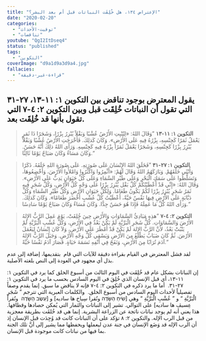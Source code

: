 ```yaml
---
title: "الإعتراض ١٣٤، هل خُلِقَت النباتات قبل أم بعد البشر؟"
date: "2020-02-20"
categories:
  - "توقيت-الأحداث"
  - "تناقضات"
youtube: "QgI2ItDseq4"
status: "published"
tags:
  - "التكوين"
coverImage: "d9a1d9a3d9a4.jpg"
fallacies:
  - "قراءة-غير-دقيقة"
---
```


## **يقول المعترض بوجود تناقض بين التكوين ١: ١١-١٣، ٢٧-٣١ التي تقول أن النباتات خُلِقَت قبل وبين التكوين ٢: ٤-٧ التي تقول بأنها قد خُلِقَت بعد.**

> **التكوين ١: ١١-١٣** ”وَقَالَ اللهُ: «لِتُنْبِتِ الأَرْضُ عُشْبًا وَبَقْلاً يُبْزِرُ بِزْرًا، وَشَجَرًا ذَا ثَمَرٍ يَعْمَلُ ثَمَرًا كَجِنْسِهِ، بِزْرُهُ فِيهِ عَلَى الأَرْضِ». وَكَانَ كَذلِكَ. فَأَخْرَجَتِ الأَرْضُ عُشْبًا وَبَقْلاً يُبْزِرُ بِزْرًا كَجِنْسِهِ، وَشَجَرًا يَعْمَلُ ثَمَرًا بِزْرُهُ فِيهِ كَجِنْسِهِ. وَرَأَى اللهُ ذلِكَ أَنَّهُ حَسَنٌ. وَكَانَ مَسَاءٌ وَكَانَ صَبَاحٌ يَوْمًا ثَالِثًا.“

> **التكوين ١: ٢٧-٣١** ”فَخَلَقَ اللهُ الإِنْسَانَ عَلَى صُورَتِهِ. عَلَى صُورَةِ اللهِ خَلَقَهُ. ذَكَرًا وَأُنْثَى خَلَقَهُمْ. وَبَارَكَهُمُ اللهُ وَقَالَ لَهُمْ: «أَثْمِرُوا وَاكْثُرُوا وَامْلأُوا الأَرْضَ، وَأَخْضِعُوهَا، وَتَسَلَّطُوا عَلَى سَمَكِ الْبَحْرِ وَعَلَى طَيْرِ السَّمَاءِ وَعَلَى كُلِّ حَيَوَانٍ يَدِبُّ عَلَى الأَرْضِ». وَقَالَ اللهُ: «إِنِّي قَدْ أَعْطَيْتُكُمْ كُلَّ بَقْل يُبْزِرُ بِزْرًا عَلَى وَجْهِ كُلِّ الأَرْضِ، وَكُلَّ شَجَرٍ فِيهِ ثَمَرُ شَجَرٍ يُبْزِرُ بِزْرًا لَكُمْ يَكُونُ طَعَامًا. وَلِكُلِّ حَيَوَانِ الأَرْضِ وَكُلِّ طَيْرِ السَّمَاءِ وَكُلِّ دَبَّابَةٍ عَلَى الأَرْضِ فِيهَا نَفْسٌ حَيَّةٌ، أَعْطَيْتُ كُلَّ عُشْبٍ أَخْضَرَ طَعَامًا». وَكَانَ كَذلِكَ. وَرَأَى اللهُ كُلَّ مَا عَمِلَهُ فَإِذَا هُوَ حَسَنٌ جِدًّا. وَكَانَ مَسَاءٌ وَكَانَ صَبَاحٌ يَوْمًا سَادِسًا.“

> **التكوين ٢: ٤-٧** ”هذِهِ مَبَادِئُ السَّمَاوَاتِ وَالأَرْضِ حِينَ خُلِقَتْ، يَوْمَ عَمِلَ الرَّبُّ الإِلهُ الأَرْضَ وَالسَّمَاوَاتِ. كُلُّ شَجَرِ الْبَرِّيَّةِ لَمْ يَكُنْ بَعْدُ فِي الأَرْضِ، وَكُلُّ عُشْبِ الْبَرِّيَّةِ لَمْ يَنْبُتْ بَعْدُ، لأَنَّ الرَّبَّ الإِلهَ لَمْ يَكُنْ قَدْ أَمْطَرَ عَلَى الأَرْضِ، وَلاَ كَانَ إِنْسَانٌ لِيَعْمَلَ الأَرْضَ. ثُمَّ كَانَ ضَبَابٌ يَطْلَعُ مِنَ الأَرْضِ وَيَسْقِي كُلَّ وَجْهِ الأَرْضِ. وَجَبَلَ الرَّبُّ الإِلهُ آدَمَ تُرَابًا مِنَ الأَرْضِ، وَنَفَخَ فِي أَنْفِهِ نَسَمَةَ حَيَاةٍ. فَصَارَ آدَمُ نَفْسًا حَيَّةً.“

لقد فشل المعترض في القيام بقراءة دقيقة للآيات التي قام  بتقديمها، إضافة إلى عدم بذل أي مجهود في العودة إلى النص بلغته الأصلية.

إن النباتات بشكل عام قد خُلِقَت في اليوم الثالث من أسبوع الخلق كما يرد في التكوين ١: ١١-١٣، أي قبل الإنسان الذي خُلِقَ في اليوم السادس بحسب ما يرد في التكوين ١: ٢٧-٣١.  أما ما يرد ذكره في التكوين ٢: ٤-٧ فإنه لا يناقض ما سبق. إنما يقدم وصفاً تفصيلياً لأحداث اليوم السادس من أسبوع الخلق.  والكلمات العبرية التي تترجم ” شَجَرِ الْبَرِّيَّةِ “ و ” عُشْبِ الْبَرِّيَّةِ “ وهي \[שִׂיחַ הַשָּׂדֶה وتُقرا سِياخ ها ساديه\] و \[עֵשֶׂב הַשָּׂדֶה  وتُقرأ عِسيڤ ها ساديه\] على التوالي. تشير إلى النباتات والثمار التي يُمكن حصادها وقطافها. هذا يعني أنه لم يوجد نباتات ناتجة عن الزراعة البشرية. إنما هي قد خُلقَت بطريقة معجزية من قبل الرب الإله. والتكوين ٢: ٨ تؤكد على أن النباتات كانت قد وُجِدَت قبل الإنسان إذ أن الرب الإله قد وَضَع الإنسان في جنة عدن ليعملها ويحفظها مما يشير إلى أنَّ تلك الجنة بما فيها من نباتات كانت موجودة قبل الإنسان.

